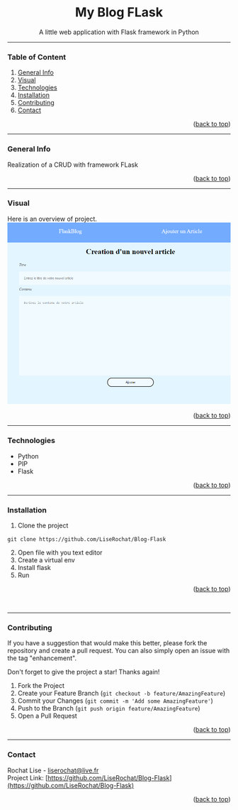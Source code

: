 <div id="top"></div>

<div align="center">
  <h1> My Blog FLask </h1>
  <p>A little web application with Flask framework in Python</p>
</div>

***

### Table of Content
1. [General Info](#general-info)
3. [Visual](#visual)
4. [Technologies](#technologies)
5. [Installation](#installation)
6. [Contributing](#contributing)
7. [Contact](#contact)
<p align="right">(<a href="#top">back to top</a>)</p>

***

### General Info
Realization of a CRUD with framework FLask
<p align="right">(<a href="#top">back to top</a>)</p>

***

### Visual
Here is an overview of project. </br>
<img src="app/static/img/screenshot.png" alt="screenshot result">
<p align="right">(<a href="#top">back to top</a>)</p>

***

### Technologies
- Python
- PIP
- Flask
<p align="right">(<a href="#top">back to top</a>)</p>

***

### Installation

1. Clone the project
```
git clone https://github.com/LiseRochat/Blog-Flask
```
2. Open file with you text editor 
3. Create a virtual env
4. Install flask
5. Run 
<p align="right">(<a href="#top">back to top</a>)</p> <br>

***

### Contributing
If you have a suggestion that would make this better, please fork the repository and create a pull request. You can also simply open an issue with the tag "enhancement".

Don't forget to give the project a star! Thanks again!

1. Fork the Project
2. Create your Feature Branch (`git checkout -b feature/AmazingFeature`)
3. Commit your Changes (`git commit -m 'Add some AmazingFeature'`)
4. Push to the Branch (`git push origin feature/AmazingFeature`)
5. Open a Pull Request
<p align="right">(<a href="#top">back to top</a>)</p>

***

### Contact 
Rochat Lise - liserochat@live.fr </br>
Project Link: [https://github.com/LiseRochat/Blog-Flask](https://github.com/LiseRochat/Blog-Flask)
<p align="right">(<a href="#top">back to top</a>)</p>



